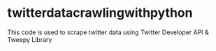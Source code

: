 # twitterdatacrawlingwithpython
This code is used to scrape twitter data using Twitter Developer API &amp; Tweepy Library 
